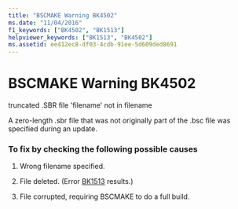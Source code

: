 ```yaml
---
title: "BSCMAKE Warning BK4502"
ms.date: "11/04/2016"
f1_keywords: ["BK4502", "BK1513"]
helpviewer_keywords: ["BK1513", "BK4502"]
ms.assetid: ee412ec8-df03-4cdb-91ee-5d609ded8691
---
```

# BSCMAKE Warning BK4502

truncated .SBR file 'filename' not in filename

A zero-length .sbr file that was not originally part of the .bsc file was specified during an update.

### To fix by checking the following possible causes

1. Wrong filename specified.

1. File deleted. (Error [BK1513](../../error-messages/tool-errors/bscmake-error-bk1513.md) results.)

1. File corrupted, requiring BSCMAKE to do a full build.